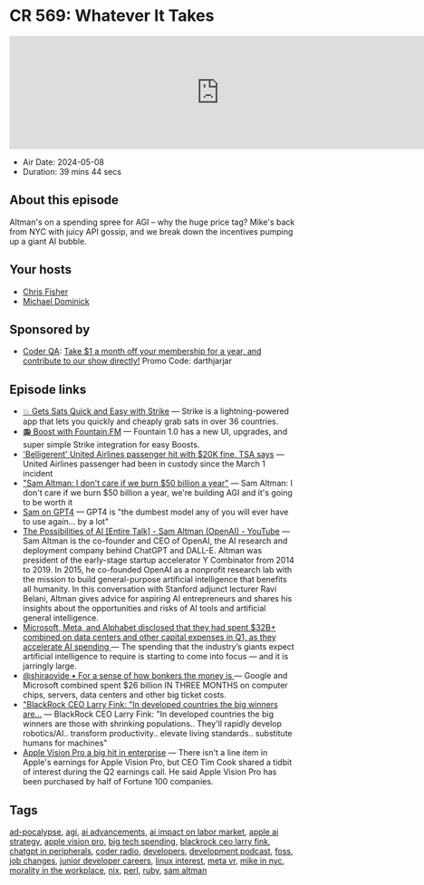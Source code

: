 # CR 569: Whatever It Takes

<iframe src="https://player.fireside.fm/v2/MLf2ZzhC+xh1JzUU5?theme=dark" width="740" height="200" frameborder="0" scrolling="no"></iframe>

* Air Date: 2024-05-08
* Duration: 39 mins 44 secs

## About this episode

Altman's on a spending spree for AGI – why the huge price tag? Mike's back from NYC with juicy API gossip, and we break down the incentives pumping up a giant AI bubble.

## Your hosts
* [Chris Fisher](https://coder.show/hosts/chrislas)
* [Michael Dominick](https://coder.show/hosts/michael)

## Sponsored by

  * [Coder QA](https://jupitersignal.memberful.com/checkout?plan=53334&coupon=darthjarjar): [Take $1 a month off your membership for a year, and contribute to our show directly!](https://jupitersignal.memberful.com/checkout?plan=53334&coupon=darthjarjar) Promo Code: darthjarjar



## Episode links

  * [💥 Gets Sats Quick and Easy with Strike](https://strike.me/ "💥 Gets Sats Quick and Easy with Strike") — Strike is a lightning-powered app that lets you quickly and cheaply grab sats in over 36 countries.
  * [📻 Boost with Fountain.FM](https://www.fountain.fm/ "📻 Boost with Fountain.FM") — Fountain 1.0 has a new UI, upgrades, and super simple Strike integration for easy Boosts.
  * ['Belligerent' United Airlines passenger hit with $20K fine, TSA says](https://www.foxbusiness.com/lifestyle/belligerent-united-airlines-passenger-ordered-pay-20k-carrier-tsa-says "'Belligerent' United Airlines passenger hit with $20K fine, TSA says") — United Airlines passenger had been in custody since the March 1 incident
  * ["Sam Altman: I don't care if we burn $50 billion a year"](https://twitter.com/tsarnick/status/1785838281671975136?t=E9EIlRX-vHxbQ8g23lQU3A) — Sam Altman: I don't care if we burn $50 billion a year, we're building AGI and it's going to be worth it
  * [Sam on GPT4](https://twitter.com/samsheffer/status/1785874984985919652?t=E9EIlRX-vHxbQ8g23lQU3A "Sam on GPT4") — GPT4 is "the dumbest model any of you will ever have to use again... by a lot" 
  * [The Possibilities of AI [Entire Talk] - Sam Altman (OpenAI) - YouTube](https://www.youtube.com/watch?v=GLKoDkbS1Cg "The Possibilities of AI \[Entire Talk\] - Sam Altman \(OpenAI\) - YouTube") — Sam Altman is the co-founder and CEO of OpenAI, the AI research and deployment company behind ChatGPT and DALL-E. Altman was president of the early-stage startup accelerator Y Combinator from 2014 to 2019. In 2015, he co-founded OpenAI as a nonprofit research lab with the mission to build general-purpose artificial intelligence that benefits all humanity. In this conversation with Stanford adjunct lecturer Ravi Belani, Altman gives advice for aspiring AI entrepreneurs and shares his insights about the opportunities and risks of AI tools and artificial general intelligence.
  * [Microsoft, Meta, and Alphabet disclosed that they had spent $32B+ combined on data centers and other capital expenses in Q1, as they accelerate AI spending ](https://www.nytimes.com/2024/04/27/technology/ai-big-tech-spending.html?unlocked_article_code=1.nk0.EhXi.JtZZR_9vA0VU&smid=url-share "Microsoft, Meta, and Alphabet disclosed that they had spent $32B+ combined on data centers and other capital expenses in Q1, as they accelerate AI spending ") — The spending that the industry’s giants expect artificial intelligence to require is starting to come into focus — and it is jarringly large.
  * [@shiraovide • For a sense of how bonkers the money is ](https://www.threads.net/@shiraovide/post/C6Ocyg0uVMJ "@shiraovide • For a sense of how bonkers the money is ") — Google and Microsoft combined spent $26 billion IN THREE MONTHS on computer chips, servers, data centers and other big ticket costs.
  * ["BlackRock CEO Larry Fink: "In developed countries the big winners are...](https://twitter.com/newstart_2024/status/1785966279385391337) — BlackRock CEO Larry Fink: "In developed countries the big winners are those with shrinking populations.. They'll rapidly develop robotics/AI.. transform productivity.. elevate living standards.. substitute humans for machines"
  * [Apple Vision Pro a big hit in enterprise](https://appleinsider.com/articles/24/05/02/apple-vision-pro-a-big-hit-in-enterprise "Apple Vision Pro a big hit in enterprise") — There isn't a line item in Apple's earnings for Apple Vision Pro, but CEO Tim Cook shared a tidbit of interest during the Q2 earnings call. He said Apple Vision Pro has been purchased by half of Fortune 100 companies. 



## Tags

[ad-pocalypse](https://coder.show/tags/ad-pocalypse), [agi](https://coder.show/tags/agi), [ai advancements](https://coder.show/tags/ai%20advancements), [ai impact on labor market](https://coder.show/tags/ai%20impact%20on%20labor%20market), [apple ai strategy](https://coder.show/tags/apple%20ai%20strategy), [apple vision pro](https://coder.show/tags/apple%20vision%20pro), [big tech spending](https://coder.show/tags/big%20tech%20spending), [blackrock ceo larry fink](https://coder.show/tags/blackrock%20ceo%20larry%20fink), [chatgpt in peripherals](https://coder.show/tags/chatgpt%20in%20peripherals), [coder radio](https://coder.show/tags/coder%20radio), [developers](https://coder.show/tags/developers), [development podcast](https://coder.show/tags/development%20podcast), [foss](https://coder.show/tags/foss), [job changes](https://coder.show/tags/job%20changes), [junior developer careers](https://coder.show/tags/junior%20developer%20careers), [linux interest](https://coder.show/tags/linux%20interest), [meta vr](https://coder.show/tags/meta%20vr), [mike in nyc](https://coder.show/tags/mike%20in%20nyc), [morality in the workplace](https://coder.show/tags/morality%20in%20the%20workplace), [nix](https://coder.show/tags/nix), [perl](https://coder.show/tags/perl), [ruby](https://coder.show/tags/ruby), [sam altman](https://coder.show/tags/sam%20altman)